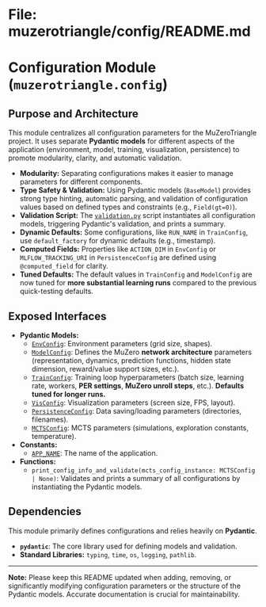 # File: muzerotriangle/config/README.md
# Configuration Module (`muzerotriangle.config`)

## Purpose and Architecture

This module centralizes all configuration parameters for the MuZeroTriangle project. It uses separate **Pydantic models** for different aspects of the application (environment, model, training, visualization, persistence) to promote modularity, clarity, and automatic validation.

-   **Modularity:** Separating configurations makes it easier to manage parameters for different components.
-   **Type Safety & Validation:** Using Pydantic models (`BaseModel`) provides strong type hinting, automatic parsing, and validation of configuration values based on defined types and constraints (e.g., `Field(gt=0)`).
-   **Validation Script:** The [`validation.py`](validation.py) script instantiates all configuration models, triggering Pydantic's validation, and prints a summary.
-   **Dynamic Defaults:** Some configurations, like `RUN_NAME` in `TrainConfig`, use `default_factory` for dynamic defaults (e.g., timestamp).
-   **Computed Fields:** Properties like `ACTION_DIM` in `EnvConfig` or `MLFLOW_TRACKING_URI` in `PersistenceConfig` are defined using `@computed_field` for clarity.
-   **Tuned Defaults:** The default values in `TrainConfig` and `ModelConfig` are now tuned for **more substantial learning runs** compared to the previous quick-testing defaults.

## Exposed Interfaces

-   **Pydantic Models:**
    -   [`EnvConfig`](env_config.py): Environment parameters (grid size, shapes).
    -   [`ModelConfig`](model_config.py): Defines the MuZero **network architecture** parameters (representation, dynamics, prediction functions, hidden state dimension, reward/value support sizes, etc.).
    -   [`TrainConfig`](train_config.py): Training loop hyperparameters (batch size, learning rate, workers, **PER settings**, **MuZero unroll steps**, etc.). **Defaults tuned for longer runs.**
    -   [`VisConfig`](vis_config.py): Visualization parameters (screen size, FPS, layout).
    -   [`PersistenceConfig`](persistence_config.py): Data saving/loading parameters (directories, filenames).
    -   [`MCTSConfig`](mcts_config.py): MCTS parameters (simulations, exploration constants, temperature).
-   **Constants:**
    -   [`APP_NAME`](app_config.py): The name of the application.
-   **Functions:**
    -   `print_config_info_and_validate(mcts_config_instance: MCTSConfig | None)`: Validates and prints a summary of all configurations by instantiating the Pydantic models.

## Dependencies

This module primarily defines configurations and relies heavily on **Pydantic**.

-   **`pydantic`**: The core library used for defining models and validation.
-   **Standard Libraries:** `typing`, `time`, `os`, `logging`, `pathlib`.

---

**Note:** Please keep this README updated when adding, removing, or significantly modifying configuration parameters or the structure of the Pydantic models. Accurate documentation is crucial for maintainability.